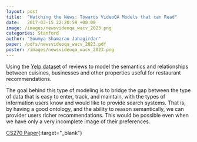 ```yaml
---
layout: post
title:  "Watching the News: Towards VideoQA Models that can Read"
date:   2017-03-15 22:20:59 +00:00
image: /images/newsvideoqa_wacv_2023.png
categories: Stanford
author: "Soumya Shamarao Jahagirdar"
paper: /pdfs/newsvideoqa_wacv_2023.pdf
poster: /images/newsvideoqa_wacv_2023.png
---
```


Using the [Yelp dataset](https://www.yelp.com/dataset) of reviews to model the semantics and relationships between cuisines, businesses and other properties useful for restaurant recommendations. 

The goal behind this type of modeling is to bridge the gap between the type of data that is easy to enter, track, and maintain, with the types of information users know and would like to provide search systems. That is, by having a good ontology, and the ability to reason semantically, we can provider users richer recommendations. This would be possible even when we have only a very incomplete image of their preferences.

[CS270 Paper](/pdfs/cs270.pdf){:target="_blank"}

